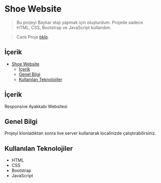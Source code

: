 # Shoe Website

> Bu projeyi Baykar stajı yapmak için oluşturdum. Projede sadece HTML, CSS, Bootstrap ve JavaScript kullandım.

> Canlı Proje [_tıkla_](https://baykar-case-theta.vercel.app/).

## İçerik
- [Shoe Website](#shoe-website)
  - [İçerik](#i̇çerik)
  - [Genel Bilgi](#genel-bilgi)
  - [Kullanılan Teknolojiler](#kullanılan-teknolojiler)
 
## İçerik
Responsive Ayakkabı Websitesi

## Genel Bilgi
Projeyi klonladıktan sonra live server kullanarak localinizde çalıştırabilirsiniz.

## Kullanılan Teknolojiler
- HTML
- CSS
- Bootstrap
- JavaScript

